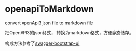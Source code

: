 # openapiToMarkdown
convert openApi3 json file to markdown file

把OpenAPI3的json格式， 转换为markdown格式，方便静态储存。

构成方法参考了[swagger-bootstrap-ui](https://github.com/xiaoymin/swagger-bootstrap-ui)

